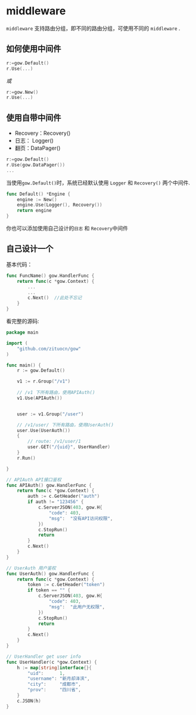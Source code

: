# middleware

`middleware` 支持路由分组，即不同的路由分组，可使用不同的 `middleware` .

## 如何使用中间件

```go
r:=gow.Default()
r.Use(...)
```
*或*

```go
r:=gow.New()
r.Use(...)
```

## 使用自带中间件

* Recovery：Recovery()
* 日志： Logger()
* 翻页：DataPager()

```go
r:=gow.Default()
r.Use(gow.DataPager())
...
```
当使用`gow.Default()`时，系统已经默认使用 `Logger` 和 `Recovery()` 两个中间件.


```go
func Default() *Engine {
	engine := New()
	engine.Use(Logger(), Recovery())
	return engine
}
```

你也可以添加使用自己设计的`日志` 和 `Recovery`中间件


## 自己设计一个

基本代码：

```go
func FuncName() gow.HandlerFunc {
	return func(c *gow.Context) {
        ...
        ...
        c.Next()  //此处不忘记
	}
}
```

看完整的源码:

```go
package main

import (
	"github.com/zituocn/gow"
)

func main() {
	r := gow.Default()

	v1 := r.Group("/v1")
	
	// /v1 下所有路由，使用APIAuth()
	v1.Use(APIAuth())


	user := v1.Group("/user")

	// /v1/user/ 下所有路由，使用UserAuth()
	user.Use(UserAuth())
	{
		// route: /v1/user/1 
		user.GET("/{uid}", UserHandler)
	}
	r.Run()

}

// APIAuth API接口鉴权
func APIAuth() gow.HandlerFunc {
	return func(c *gow.Context) {
		auth := c.GetHeader("auth")
		if auth != "123456" {
			c.ServerJSON(403, gow.H{
				"code": 403,
				"msg":  "没有API访问权限",
			})
			c.StopRun()
			return
		}
		c.Next()
	}
}

// UserAuth 用户鉴权
func UserAuth() gow.HandlerFunc {
	return func(c *gow.Context) {
		token := c.GetHeader("token")
		if token == "" {
			c.ServerJSON(403, gow.H{
				"code": 403,
				"msg":  "此用户无权限",
			})
			c.StopRun()
			return
		}
		c.Next()
	}
}

// UserHandler get user info
func UserHandler(c *gow.Context) {
	h := map[string]interface{}{
		"uid":      1,
		"username": "新月却泽滨",
		"city":     "成都市",
		"prov":     "四川省",
	}
	c.JSON(h)
}

```